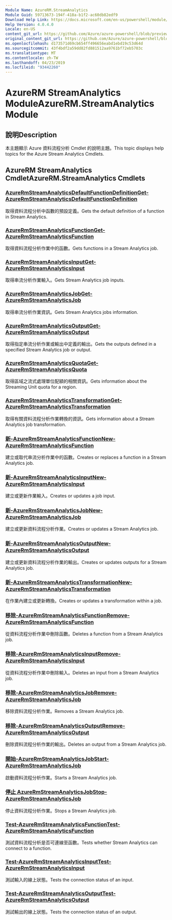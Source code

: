 ```yaml
---
Module Name: AzureRM.StreamAnalytics
Module Guid: 59713673-194f-418a-b1f2-ac60db82edf9
Download Help Link: https://docs.microsoft.com/en-us/powershell/module/azurerm.streamanalytics
Help Version: 4.0.4.0
Locale: en-US
content_git_url: https://github.com/Azure/azure-powershell/blob/preview/src/ResourceManager/StreamAnalytics/Commands.StreamAnalytics/help/AzureRM.StreamAnalytics.md
original_content_git_url: https://github.com/Azure/azure-powershell/blob/preview/src/ResourceManager/StreamAnalytics/Commands.StreamAnalytics/help/AzureRM.StreamAnalytics.md
ms.openlocfilehash: d173571d69cb654ff496656eabd1ebd19c53d64d
ms.sourcegitcommit: 43f4bdf2a59dd82fd881512aa9761bf72eb5703c
ms.translationtype: MT
ms.contentlocale: zh-TW
ms.lasthandoff: 04/23/2019
ms.locfileid: "93442260"
---
```

# <span data-ttu-id="bcf7a-101">AzureRM StreamAnalytics Module</span><span class="sxs-lookup"><span data-stu-id="bcf7a-101">AzureRM.StreamAnalytics Module</span></span>
## <span data-ttu-id="bcf7a-102">說明</span><span class="sxs-lookup"><span data-stu-id="bcf7a-102">Description</span></span>
<span data-ttu-id="bcf7a-103">本主題顯示 Azure 資料流程分析 Cmdlet 的說明主題。</span><span class="sxs-lookup"><span data-stu-id="bcf7a-103">This topic displays help topics for the Azure Stream Analytics Cmdlets.</span></span>

## <span data-ttu-id="bcf7a-104">AzureRM StreamAnalytics Cmdlet</span><span class="sxs-lookup"><span data-stu-id="bcf7a-104">AzureRM.StreamAnalytics Cmdlets</span></span>
### [<span data-ttu-id="bcf7a-105">AzureRmStreamAnalyticsDefaultFunctionDefinition</span><span class="sxs-lookup"><span data-stu-id="bcf7a-105">Get-AzureRmStreamAnalyticsDefaultFunctionDefinition</span></span>](Get-AzureRmStreamAnalyticsDefaultFunctionDefinition.md)
<span data-ttu-id="bcf7a-106">取得資料流程分析中函數的預設定義。</span><span class="sxs-lookup"><span data-stu-id="bcf7a-106">Gets the default definition of a function in Stream Analytics.</span></span>

### [<span data-ttu-id="bcf7a-107">AzureRmStreamAnalyticsFunction</span><span class="sxs-lookup"><span data-stu-id="bcf7a-107">Get-AzureRmStreamAnalyticsFunction</span></span>](Get-AzureRmStreamAnalyticsFunction.md)
<span data-ttu-id="bcf7a-108">取得資料流程分析作業中的函數。</span><span class="sxs-lookup"><span data-stu-id="bcf7a-108">Gets functions in a Stream Analytics job.</span></span>

### [<span data-ttu-id="bcf7a-109">AzureRmStreamAnalyticsInput</span><span class="sxs-lookup"><span data-stu-id="bcf7a-109">Get-AzureRmStreamAnalyticsInput</span></span>](Get-AzureRmStreamAnalyticsInput.md)
<span data-ttu-id="bcf7a-110">取得串流分析作業輸入。</span><span class="sxs-lookup"><span data-stu-id="bcf7a-110">Gets Stream Analytics job inputs.</span></span>

### [<span data-ttu-id="bcf7a-111">AzureRmStreamAnalyticsJob</span><span class="sxs-lookup"><span data-stu-id="bcf7a-111">Get-AzureRmStreamAnalyticsJob</span></span>](Get-AzureRmStreamAnalyticsJob.md)
<span data-ttu-id="bcf7a-112">取得串流分析作業資訊。</span><span class="sxs-lookup"><span data-stu-id="bcf7a-112">Gets Stream Analytics jobs information.</span></span>

### [<span data-ttu-id="bcf7a-113">AzureRmStreamAnalyticsOutput</span><span class="sxs-lookup"><span data-stu-id="bcf7a-113">Get-AzureRmStreamAnalyticsOutput</span></span>](Get-AzureRmStreamAnalyticsOutput.md)
<span data-ttu-id="bcf7a-114">取得指定串流分析作業或輸出中定義的輸出。</span><span class="sxs-lookup"><span data-stu-id="bcf7a-114">Gets the outputs defined in a specified Stream Analytics job or output.</span></span>

### [<span data-ttu-id="bcf7a-115">AzureRmStreamAnalyticsQuota</span><span class="sxs-lookup"><span data-stu-id="bcf7a-115">Get-AzureRmStreamAnalyticsQuota</span></span>](Get-AzureRmStreamAnalyticsQuota.md)
<span data-ttu-id="bcf7a-116">取得區域之流式處理單位配額的相關資訊。</span><span class="sxs-lookup"><span data-stu-id="bcf7a-116">Gets information about the Streaming Unit quota for a region.</span></span>

### [<span data-ttu-id="bcf7a-117">AzureRmStreamAnalyticsTransformation</span><span class="sxs-lookup"><span data-stu-id="bcf7a-117">Get-AzureRmStreamAnalyticsTransformation</span></span>](Get-AzureRmStreamAnalyticsTransformation.md)
<span data-ttu-id="bcf7a-118">取得有關資料流程分析作業轉換的資訊。</span><span class="sxs-lookup"><span data-stu-id="bcf7a-118">Gets information about a Stream Analytics job transformation.</span></span>

### [<span data-ttu-id="bcf7a-119">新-AzureRmStreamAnalyticsFunction</span><span class="sxs-lookup"><span data-stu-id="bcf7a-119">New-AzureRmStreamAnalyticsFunction</span></span>](New-AzureRmStreamAnalyticsFunction.md)
<span data-ttu-id="bcf7a-120">建立或取代串流分析作業中的函數。</span><span class="sxs-lookup"><span data-stu-id="bcf7a-120">Creates or replaces a function in a Stream Analytics job.</span></span>

### [<span data-ttu-id="bcf7a-121">新-AzureRmStreamAnalyticsInput</span><span class="sxs-lookup"><span data-stu-id="bcf7a-121">New-AzureRmStreamAnalyticsInput</span></span>](New-AzureRmStreamAnalyticsInput.md)
<span data-ttu-id="bcf7a-122">建立或更新作業輸入。</span><span class="sxs-lookup"><span data-stu-id="bcf7a-122">Creates or updates a job input.</span></span>

### [<span data-ttu-id="bcf7a-123">新-AzureRmStreamAnalyticsJob</span><span class="sxs-lookup"><span data-stu-id="bcf7a-123">New-AzureRmStreamAnalyticsJob</span></span>](New-AzureRmStreamAnalyticsJob.md)
<span data-ttu-id="bcf7a-124">建立或更新資料流程分析作業。</span><span class="sxs-lookup"><span data-stu-id="bcf7a-124">Creates or updates a Stream Analytics job.</span></span>

### [<span data-ttu-id="bcf7a-125">新-AzureRmStreamAnalyticsOutput</span><span class="sxs-lookup"><span data-stu-id="bcf7a-125">New-AzureRmStreamAnalyticsOutput</span></span>](New-AzureRmStreamAnalyticsOutput.md)
<span data-ttu-id="bcf7a-126">建立或更新資料流程分析作業的輸出。</span><span class="sxs-lookup"><span data-stu-id="bcf7a-126">Creates or updates outputs for a Stream Analytics job.</span></span>

### [<span data-ttu-id="bcf7a-127">新-AzureRmStreamAnalyticsTransformation</span><span class="sxs-lookup"><span data-stu-id="bcf7a-127">New-AzureRmStreamAnalyticsTransformation</span></span>](New-AzureRmStreamAnalyticsTransformation.md)
<span data-ttu-id="bcf7a-128">在作業內建立或更新轉換。</span><span class="sxs-lookup"><span data-stu-id="bcf7a-128">Creates or updates a transformation within a job.</span></span>

### [<span data-ttu-id="bcf7a-129">移除-AzureRmStreamAnalyticsFunction</span><span class="sxs-lookup"><span data-stu-id="bcf7a-129">Remove-AzureRmStreamAnalyticsFunction</span></span>](Remove-AzureRmStreamAnalyticsFunction.md)
<span data-ttu-id="bcf7a-130">從資料流程分析作業中刪除函數。</span><span class="sxs-lookup"><span data-stu-id="bcf7a-130">Deletes a function from a Stream Analytics job.</span></span>

### [<span data-ttu-id="bcf7a-131">移除-AzureRmStreamAnalyticsInput</span><span class="sxs-lookup"><span data-stu-id="bcf7a-131">Remove-AzureRmStreamAnalyticsInput</span></span>](Remove-AzureRmStreamAnalyticsInput.md)
<span data-ttu-id="bcf7a-132">從資料流程分析作業中刪除輸入。</span><span class="sxs-lookup"><span data-stu-id="bcf7a-132">Deletes an input from a Stream Analytics job.</span></span>

### [<span data-ttu-id="bcf7a-133">移除-AzureRmStreamAnalyticsJob</span><span class="sxs-lookup"><span data-stu-id="bcf7a-133">Remove-AzureRmStreamAnalyticsJob</span></span>](Remove-AzureRmStreamAnalyticsJob.md)
<span data-ttu-id="bcf7a-134">移除資料流程分析作業。</span><span class="sxs-lookup"><span data-stu-id="bcf7a-134">Removes a Stream Analytics job.</span></span>

### [<span data-ttu-id="bcf7a-135">移除-AzureRmStreamAnalyticsOutput</span><span class="sxs-lookup"><span data-stu-id="bcf7a-135">Remove-AzureRmStreamAnalyticsOutput</span></span>](Remove-AzureRmStreamAnalyticsOutput.md)
<span data-ttu-id="bcf7a-136">刪除資料流程分析作業的輸出。</span><span class="sxs-lookup"><span data-stu-id="bcf7a-136">Deletes an output from a Stream Analytics job.</span></span>

### [<span data-ttu-id="bcf7a-137">開始-AzureRmStreamAnalyticsJob</span><span class="sxs-lookup"><span data-stu-id="bcf7a-137">Start-AzureRmStreamAnalyticsJob</span></span>](Start-AzureRmStreamAnalyticsJob.md)
<span data-ttu-id="bcf7a-138">啟動資料流程分析作業。</span><span class="sxs-lookup"><span data-stu-id="bcf7a-138">Starts a Stream Analytics job.</span></span>

### [<span data-ttu-id="bcf7a-139">停止 AzureRmStreamAnalyticsJob</span><span class="sxs-lookup"><span data-stu-id="bcf7a-139">Stop-AzureRmStreamAnalyticsJob</span></span>](Stop-AzureRmStreamAnalyticsJob.md)
<span data-ttu-id="bcf7a-140">停止資料流程分析作業。</span><span class="sxs-lookup"><span data-stu-id="bcf7a-140">Stops a Stream Analytics job.</span></span>

### [<span data-ttu-id="bcf7a-141">Test-AzureRmStreamAnalyticsFunction</span><span class="sxs-lookup"><span data-stu-id="bcf7a-141">Test-AzureRmStreamAnalyticsFunction</span></span>](Test-AzureRmStreamAnalyticsFunction.md)
<span data-ttu-id="bcf7a-142">測試資料流程分析是否可連線至函數。</span><span class="sxs-lookup"><span data-stu-id="bcf7a-142">Tests whether Stream Analytics can connect to a function.</span></span>

### [<span data-ttu-id="bcf7a-143">Test-AzureRmStreamAnalyticsInput</span><span class="sxs-lookup"><span data-stu-id="bcf7a-143">Test-AzureRmStreamAnalyticsInput</span></span>](Test-AzureRmStreamAnalyticsInput.md)
<span data-ttu-id="bcf7a-144">測試輸入的線上狀態。</span><span class="sxs-lookup"><span data-stu-id="bcf7a-144">Tests the connection status of an input.</span></span>

### [<span data-ttu-id="bcf7a-145">Test-AzureRmStreamAnalyticsOutput</span><span class="sxs-lookup"><span data-stu-id="bcf7a-145">Test-AzureRmStreamAnalyticsOutput</span></span>](Test-AzureRmStreamAnalyticsOutput.md)
<span data-ttu-id="bcf7a-146">測試輸出的線上狀態。</span><span class="sxs-lookup"><span data-stu-id="bcf7a-146">Tests the connection status of an output.</span></span>

